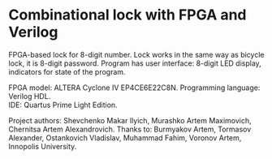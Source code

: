 # Combinational lock with FPGA and Verilog
 FPGA-based lock for 8-digit number. 
 Lock works in the same way as bicycle lock, it is 8-digit password. 
 Program has user interface: 8-digit LED display, indicators for state of the program. 
 
 FPGA model: ALTERA Cyclone IV EP4CE6E22C8N. 
 Programming language: Verilog HDL.  
 IDE: Quartus Prime Light Edition. 
 
Project authors: Shevchenko Makar Ilyich, Murashko Artem Maximovich, Chernitsa Artem Alexandrovich. 
Thanks to: Burmyakov Artem, Tormasov Alexander, Ostankovich Vladislav, Muhammad Fahim, Voronov Artem, Innopolis University. 
